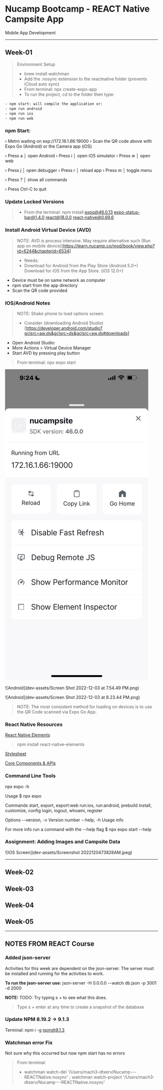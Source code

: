 # Nucamp Bootcamp - REACT Native Campsite App
 Mobile App Development

---
## Week-01
> Environment Setup
>- brew install watchman
>- Add the .nosync extension to the reactnative folder (prevents iCloud auto sync)
>- From terminal: npx create-expo-app
>- To run the project, cd to the folder then type:

```
- npm start: will compile the application or:
- npm run android
- npm run ios
- npm run web
```

### npm Start:
› Metro waiting on exp://172.16.1.66:19000
› Scan the QR code above with Expo Go (Android) or the Camera app (iOS)

› Press a │ open Android
› Press i │ open iOS simulator
› Press w │ open web

› Press j │ open debugger
› Press r │ reload app
› Press m │ toggle menu

› Press ? │ show all commands

› Press Ctrl-C to quit

### Update Locked Versions

>- From the terminal: npm install expo@46.0.13 expo-status-bar@1.4.0 react@18.0.0 react-native@0.69.6

### Install Android Virtual Device (AVD)
> NOTE: AVD is process intensive. May require alternative such
> (Run app on mobile device)[https://learn.nucamp.co/mod/book/view.php?id=6244&chapterid=6534]
> - Needs:
> - Download for Android from the Play Store (Android 5.0+)
    Download for iOS from the App Store. (iOS 12.0+)

- Device must be on same network as computer
- npm start from the app directory
- Scan the QR code provided

### IOS/Android Notes
> NOTE: Shake phone to load options screen.
> - Consider (downloading Android Studio)[https://developer.android.com/studio?gclsrc=aw.ds&gclsrc=ds&gclsrc=aw.ds#downloads]
- Open Android Studio:
- More Actions > Virtual Device Manager
- Start AVD by pressing play button

> From terminal: npx expo start  


![IOS Screen](dev-assets/expo-from-ios-2022120392409AM.jpg)

![Android](dev-assets/Screen Shot 2022-12-03 at 7.54.49 PM.png)

![Android](dev-assets/Screen Shot 2022-12-03 at 8.23.44 PM.png)

> NOTE: The most consistent method for loading on devices is to use the QR Code scanned via Expo Go App.

### React Native Resources
[React Native Elements](https://reactnativeelements.com/docs/3.4.2/getting_started)

> npm install react-native-elements

[Stylesheet](https://reactnative.dev/docs/stylesheet)

[Core Components & APIs](https://reactnative.dev/docs/components-and-apis )


### Command Line Tools

npx expo -h

Usage
$ npx expo <command>

Commands
start, export, export:web
run:ios, run:android, prebuild
install, customize, config
login, logout, whoami, register

Options
--version, -v   Version number
--help, -h      Usage info

For more info run a command with the --help flag
$ npx expo start --help

### Assignment: Adding Images and Campsite Data
![IOS Screen](dev-assets/Screenshot 2022120473828AM.jpeg)



---
## Week-02




## Week-03




## Week-04




## Week-05



---
## NOTES FROM REACT Course

### Added json-server
Activities for this week are dependent on the json-server. The
server must be installed and running for the activities to work.

**To run the json-server use:**
json-server -H 0.0.0.0 --watch db.json -p 3001 -d 2000

**NOTE:**
TODO: Try typing s + to see what this does.

>  Type s + enter at any time to create a snapshot of the database

### Update NPM 8.19.2 -> 9.1.3
Terminal: npm i -g npm@9.1.3

### Watchman error Fix
Not sure why this occurred but now npm start has no errors
> From terminal:
> - watchman watch-del '/Users/mach3-dtserv/Nucamp---REACTNative.nosync' ; watchman watch-project '/Users/mach3-dtserv/Nucamp---REACTNative.nosync'
